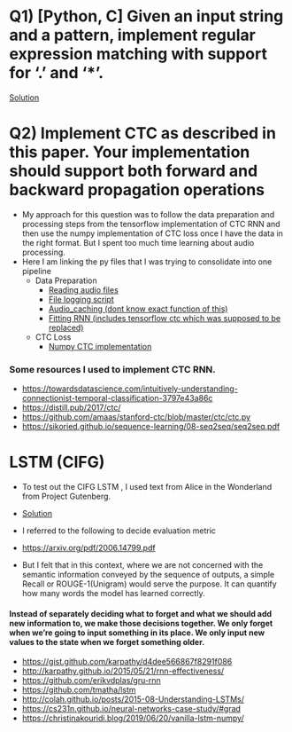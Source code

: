 # Q1) [Python, C] Given an input string and a pattern, implement regular expression matching with support for ‘.’ and ‘*’.

[Solution](https://github.com/MistryWoman/Picovoice/blob/master/q1.py)


# Q2) Implement CTC as described in this paper. Your implementation should support both forward and backward propagation operations

- My approach for this question was to follow the data preparation and processing steps from the tensorflow implementation of CTC RNN
and then use the numpy implementation of CTC loss once I have the data in the right format. But I spent too much time learning about audio processing.
- Here I am linking the py files that I was trying to consolidate into one pipeline
    - Data Preparation
        - [Reading audio files](https://github.com/MistryWoman/Picovoice/blob/master/audio_reader.py)
        - [File logging script](https://github.com/MistryWoman/Picovoice/blob/master/file_logger.py)
        - [Audio_caching (dont know exact function of this)](https://github.com/MistryWoman/Picovoice/blob/master/generate_audio_cache.py)
        - [Fitting RNN (includes tensorflow ctc which was supposed to be replaced)](https://github.com/MistryWoman/Picovoice/blob/master/ctc_tensorflow_example.py)
    - CTC Loss 
        - [Numpy CTC implementation](https://github.com/MistryWoman/Picovoice/blob/master/ctc.py)
        
        
        
### Some resources I used to implement CTC RNN.
- https://towardsdatascience.com/intuitively-understanding-connectionist-temporal-classification-3797e43a86c
- https://distill.pub/2017/ctc/
- https://github.com/amaas/stanford-ctc/blob/master/ctc/ctc.py
- https://sikoried.github.io/sequence-learning/08-seq2seq/seq2seq.pdf


# LSTM (CIFG)
- To test out the CIFG LSTM , I used text from Alice in the Wonderland from Project Gutenberg.

- [Solution](https://github.com/MistryWoman/Picovoice/blob/master/CIFG_LSTM.ipynb)

- I referred to the following to decide evaluation metric
- https://arxiv.org/pdf/2006.14799.pdf

- But I felt that in this context, where we are not concerned with the semantic information conveyed by the sequence of outputs,
a simple Recall or ROUGE-1(Unigram) would serve the purpose. It can quantify how many words the model has learned correctly.

#### Instead of separately deciding what to forget and what we should add new information to, we make those decisions together. We only forget when we’re going to input something in its place. We only input new values to the state when we forget something older.
- https://gist.github.com/karpathy/d4dee566867f8291f086
- http://karpathy.github.io/2015/05/21/rnn-effectiveness/
- https://github.com/erikvdplas/gru-rnn
- https://github.com/tmatha/lstm
- http://colah.github.io/posts/2015-08-Understanding-LSTMs/
- https://cs231n.github.io/neural-networks-case-study/#grad
- https://christinakouridi.blog/2019/06/20/vanilla-lstm-numpy/
